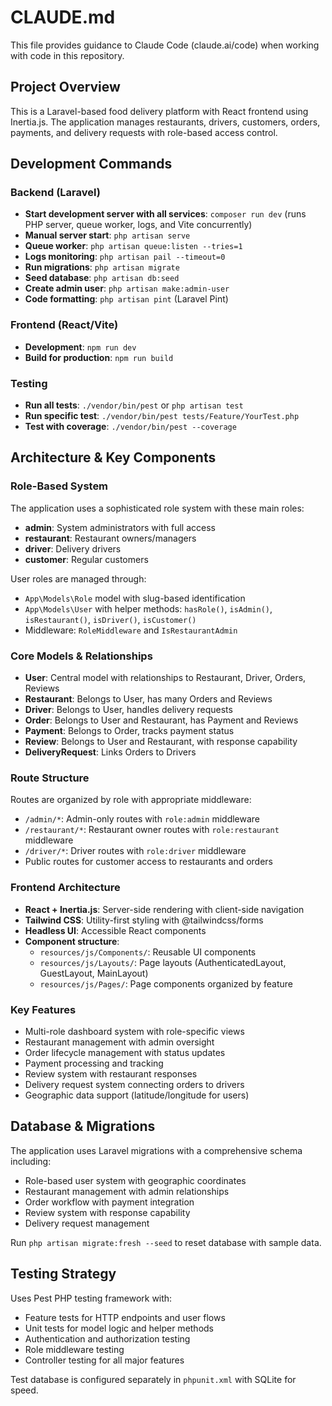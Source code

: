 # CLAUDE.md

This file provides guidance to Claude Code (claude.ai/code) when working with code in this repository.

## Project Overview

This is a Laravel-based food delivery platform with React frontend using Inertia.js. The application manages restaurants, drivers, customers, orders, payments, and delivery requests with role-based access control.

## Development Commands

### Backend (Laravel)
- **Start development server with all services**: `composer run dev` (runs PHP server, queue worker, logs, and Vite concurrently)
- **Manual server start**: `php artisan serve`
- **Queue worker**: `php artisan queue:listen --tries=1`
- **Logs monitoring**: `php artisan pail --timeout=0`
- **Run migrations**: `php artisan migrate`
- **Seed database**: `php artisan db:seed`
- **Create admin user**: `php artisan make:admin-user`
- **Code formatting**: `php artisan pint` (Laravel Pint)

### Frontend (React/Vite)
- **Development**: `npm run dev`
- **Build for production**: `npm run build`

### Testing
- **Run all tests**: `./vendor/bin/pest` or `php artisan test`
- **Run specific test**: `./vendor/bin/pest tests/Feature/YourTest.php`
- **Test with coverage**: `./vendor/bin/pest --coverage`

## Architecture & Key Components

### Role-Based System
The application uses a sophisticated role system with these main roles:
- **admin**: System administrators with full access
- **restaurant**: Restaurant owners/managers
- **driver**: Delivery drivers
- **customer**: Regular customers

User roles are managed through:
- `App\Models\Role` model with slug-based identification
- `App\Models\User` with helper methods: `hasRole()`, `isAdmin()`, `isRestaurant()`, `isDriver()`, `isCustomer()`
- Middleware: `RoleMiddleware` and `IsRestaurantAdmin`

### Core Models & Relationships
- **User**: Central model with relationships to Restaurant, Driver, Orders, Reviews
- **Restaurant**: Belongs to User, has many Orders and Reviews
- **Driver**: Belongs to User, handles delivery requests
- **Order**: Belongs to User and Restaurant, has Payment and Reviews
- **Payment**: Belongs to Order, tracks payment status
- **Review**: Belongs to User and Restaurant, with response capability
- **DeliveryRequest**: Links Orders to Drivers

### Route Structure
Routes are organized by role with appropriate middleware:
- `/admin/*`: Admin-only routes with `role:admin` middleware
- `/restaurant/*`: Restaurant owner routes with `role:restaurant` middleware  
- `/driver/*`: Driver routes with `role:driver` middleware
- Public routes for customer access to restaurants and orders

### Frontend Architecture
- **React + Inertia.js**: Server-side rendering with client-side navigation
- **Tailwind CSS**: Utility-first styling with @tailwindcss/forms
- **Headless UI**: Accessible React components
- **Component structure**: 
  - `resources/js/Components/`: Reusable UI components
  - `resources/js/Layouts/`: Page layouts (AuthenticatedLayout, GuestLayout, MainLayout)
  - `resources/js/Pages/`: Page components organized by feature

### Key Features
- Multi-role dashboard system with role-specific views
- Restaurant management with admin oversight
- Order lifecycle management with status updates
- Payment processing and tracking
- Review system with restaurant responses
- Delivery request system connecting orders to drivers
- Geographic data support (latitude/longitude for users)

## Database & Migrations

The application uses Laravel migrations with a comprehensive schema including:
- Role-based user system with geographic coordinates
- Restaurant management with admin relationships
- Order workflow with payment integration
- Review system with response capability
- Delivery request management

Run `php artisan migrate:fresh --seed` to reset database with sample data.

## Testing Strategy

Uses Pest PHP testing framework with:
- Feature tests for HTTP endpoints and user flows
- Unit tests for model logic and helper methods
- Authentication and authorization testing
- Role middleware testing
- Controller testing for all major features

Test database is configured separately in `phpunit.xml` with SQLite for speed.